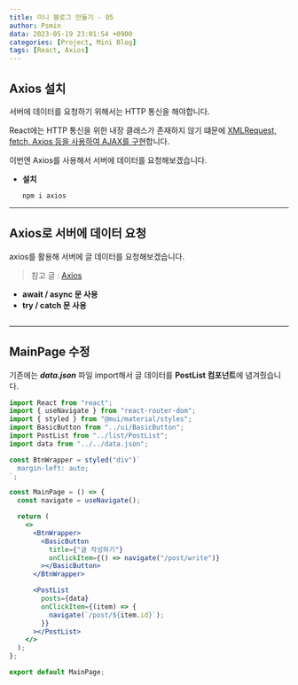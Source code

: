 ```yaml
---
title: 미니 블로그 만들기 - 05
author: Psmin
data: 2023-05-19 23:01:54 +0900
categories: [Project, Mini Blog]
tags: [React, Axios]
---
```


## Axios 설치

서버에 데이터를 요청하기 위해서는 HTTP 통신을 해야합니다.

React에는 HTTP 통신을 위한 내장 클래스가 존재하지 않기 떄문에 <u>XMLRequest, fetch, Axios 등을 사용하여 AJAX를 구현</u>합니다.

이번엔 Axios를 사용해서 서버에 데이터를 요청해보겠습니다.

- **설치**

  ```
  npm i axios
  ```

---

## Axios로 서버에 데이터 요청

axios를 활용해 서버에 글 데이터를 요청해보겠습니다.

> 참고 글 : [Axios](https://psmin1994.github.io/posts/axios/)

- **await / async 문 사용**
- **try / catch 문 사용**

```js

```

---

## MainPage 수정

기존에는 **_data.json_** 파일 import해서 글 데이터를 **PostList 컴포넌트**에 념겨줬습니다.

```jsx
import React from "react";
import { useNavigate } from "react-router-dom";
import { styled } from "@mui/material/styles";
import BasicButton from "../ui/BasicButton";
import PostList from "../list/PostList";
import data from "../../data.json";

const BtnWrapper = styled("div")`
  margin-left: auto;
`;

const MainPage = () => {
  const navigate = useNavigate();

  return (
    <>
      <BtnWrapper>
        <BasicButton
          title={"글 작성하기"}
          onClickItem={() => navigate("/post/write")}
        ></BasicButton>
      </BtnWrapper>

      <PostList
        posts={data}
        onClickItem={(item) => {
          navigate(`/post/${item.id}`);
        }}
      ></PostList>
    </>
  );
};

export default MainPage;
```
